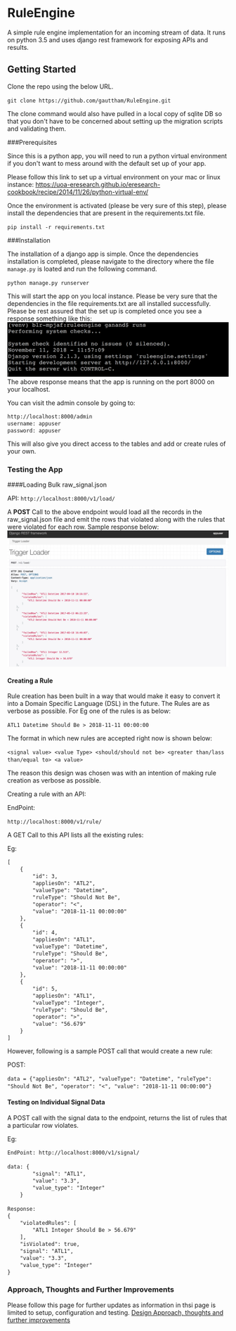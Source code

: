 # RuleEngine
A simple rule engine implementation for an incoming stream of data.
It runs on python 3.5 and uses django rest framework for exposing APIs and results.

## Getting Started

Clone the repo using the below URL.

`git clone https://github.com/gauttham/RuleEngine.git
`

The clone command would also have pulled in a local copy of sqlite DB so that you don't have to be concerned about setting up the migration scripts and validating them.

###Prerequisites

Since this is a python app, you will need to run a python virtual environment if you don't want to mess around with the default set up of your app.

Please follow this link to set up a virtual environment on your mac or linux instance:
https://uoa-eresearch.github.io/eresearch-cookbook/recipe/2014/11/26/python-virtual-env/

Once the environment is activated (please be very sure of this step), please install the dependencies that are present in the requirements.txt file.

`pip install -r requirements.txt
`

###Installation

The installation of a django app is simple. Once the dependencies installation is completed, please navigate to the directory where the file `manage.py` is loated and run the following command.

`python manage.py runserver`

This will start the app on you local instance. Please be very sure that the dependencies in the file requirements.txt are all installed successfully.
Please be rest assured that the set up is completed once you see a response something like this:
![image](src/images/runserver.jpg?raw=true)
The above response means that the app is running on the port 8000 on your localhost.

You can visit the admin console by going to:

````angular2html
http://localhost:8000/admin
username: appuser
password: appuser
````
This will also give you direct access to the tables and add or create rules of your own.


### Testing the App

####Loading Bulk raw_signal.json 

API:
`http://localhost:8000/v1/load/`

A **POST** Call to the above endpoint would load all the records in the raw_signal.json file and emit the rows that violated along with the rules that were violated for each row.
Sample response below:
![image](src/images/bulksignalloader.jpg?raw=true)




#### Creating a Rule

Rule creation has been built in a way that would make it easy to convert it into a Domain Specific Language (DSL) in the future.
The Rules are as verbose as possible.
For Eg one of the rules is as below:

`ATL1 Datetime Should Be > 2018-11-11 00:00:00`

The format in which new rules are accepted right now is shown below:
 
`<signal value> <value Type> <should/should not be> <greater than/lass than/equal to> <a value>`

The reason this design was chosen was with an intention of making rule creation as verbose as possible.

Creating a rule with an API:

EndPoint:

`http://localhost:8000/v1/rule/`

A GET Call to this API lists all the existing rules:

Eg:

````
[
    {
        "id": 3,
        "appliesOn": "ATL2",
        "valueType": "Datetime",
        "ruleType": "Should Not Be",
        "operator": "<",
        "value": "2018-11-11 00:00:00"
    },
    {
        "id": 4,
        "appliesOn": "ATL1",
        "valueType": "Datetime",
        "ruleType": "Should Be",
        "operator": ">",
        "value": "2018-11-11 00:00:00"
    },
    {
        "id": 5,
        "appliesOn": "ATL1",
        "valueType": "Integer",
        "ruleType": "Should Be",
        "operator": ">",
        "value": "56.679"
    }
]
````
However, following is a sample POST call that would create a new rule:

POST:

`data = {"appliesOn": "ATL2", "valueType": "Datetime", "ruleType": "Should Not Be", "operator": "<", "value": "2018-11-11 00:00:00"}`


#### Testing on Individual Signal Data 

A POST call with the signal data to the endpoint, returns the list of rules that a particular row violates.

Eg:
````angular2html
EndPoint: http://localhost:8000/v1/signal/

data: {
        "signal": "ATL1",
        "value": "3.3",
        "value_type": "Integer"
    }

Response:
{
    "violatedRules": [
        "ATL1 Integer Should Be > 56.679"
    ],
    "isViolated": true,
    "signal": "ATL1",
    "value": "3.3",
    "value_type": "Integer"
}

````


### Approach, Thoughts and Further Improvements

Please follow this page for further updates as information in thsi page is limited to setup, configuration and testing.
[Design Approach, thoughts and further improvements](APPROACH.md)









